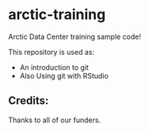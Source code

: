 # arctic-training
Arctic Data Center training sample code!

This repository is used as:

* An introduction to git
* Also Using git with RStudio

## Credits:

Thanks to all of our funders.
